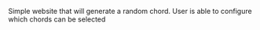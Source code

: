 Simple website that will generate a random chord. User is able to configure which chords can be selected
